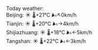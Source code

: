 Today weather:  
Beijing: ☀️ 🌡️+21°C 🌬️↖0km/h  
Tianjin: ☀️ 🌡️+20°C 🌬️→4km/h  
Shijiazhuang: ☀️ 🌡️+18°C 🌬️←5km/h  
Tangshan: ☀️ 🌡️+22°C 🌬️←3km/h  
